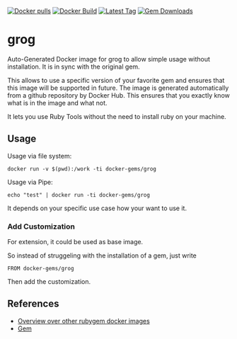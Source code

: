 [![Docker pulls](https://img.shields.io/docker/pulls/rubygem/grog.svg)](https://hub.docker.com/r/rubygem/grog/)
[![Docker Build](https://img.shields.io/docker/automated/rubygem/grog.svg)](https://hub.docker.com/r/rubygem/grog/)
[![Latest Tag](https://img.shields.io/github/tag/docker-rubygem/grog.svg)](https://hub.docker.com/r/rubygem/grog/)
[![Gem Downloads](https://img.shields.io/gem/dt/grog.svg)](https://rubygems.org/gems/grog/)
# grog

Auto-Generated Docker image for grog to allow simple usage without installation.
It is in sync with the original gem.

This allows to use a specific version of your favorite gem and ensures that this image will be supported in future.
The image is generated automatically from a github repository by Docker Hub.
This ensures that you exactly know what is in the image and what not.

It lets you use Ruby Tools without the need to install ruby on your machine.

## Usage

Usage via file system:

`docker run -v $(pwd):/work -ti docker-gems/grog`

Usage via Pipe:

`echo "test" | docker run -ti docker-gems/grog`

It depends on your specific use case how your want to use it.

### Add Customization

For extension, it could be used as base image.

So instead of struggeling with the installation of a gem, just write

`FROM docker-gems/grog`

Then add the customization.

## References

 - [Overview over other rubygem docker images](https://github.com/thinkbot/docker-rubygem)
 - [Gem](https://rubygems.org/gems/grog/)
